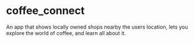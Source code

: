 # coffee_connect

An app that shows locally owned shops nearby the users location, lets you explore the world of coffee, and learn all about it.  


